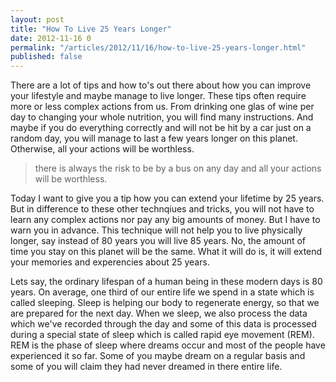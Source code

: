 ```yaml
---
layout: post
title: "How To Live 25 Years Longer"
date: 2012-11-16 0
permalink: "/articles/2012/11/16/how-to-live-25-years-longer.html"
published: false
---
```


There are a lot of tips and how to's out there about how you can improve your lifestyle and maybe manage to live longer.
These tips often require more or less complex actions from us. From drinking one glas of wine per day
to changing your whole nutrition, you will find many instructions. And maybe if you do everything correctly and will not be hit by a car just on a random day,
you will manage to last a few years longer on this planet. Otherwise, all your actions will be worthless.
> there is always the risk to be by a bus on any day and all your actions will be worthless.

Today I want to give you a tip how you can extend your lifetime by 25 years. But in difference to these other
technqiues and tricks, you will not have to learn any complex actions nor pay any big amounts of money.
But I have to warn you in advance. This technique will not help you to live physically longer, say instead of 80 years you will live 85 years.
No, the amount of time you stay on this planet will be the same. What it will do is, it will extend your memories and experencies about 25 years.

Lets say, the ordinary lifespan of a human being in these modern days is 80 years. On average, one third of our entire life we spend in a state which is
called sleeping. Sleep is helping our body to regenerate energy, so that we are prepared for the next day. When we sleep, we also process the data
which we've recorded through the day and some of this data is processed during a special state of sleep which is called rapid eye movement (REM).
REM is the phase of sleep where dreams occur and most of the people have experienced it so far. Some of you maybe dream on a regular basis and some
of you will claim they had never dreamed in there entire life. 
